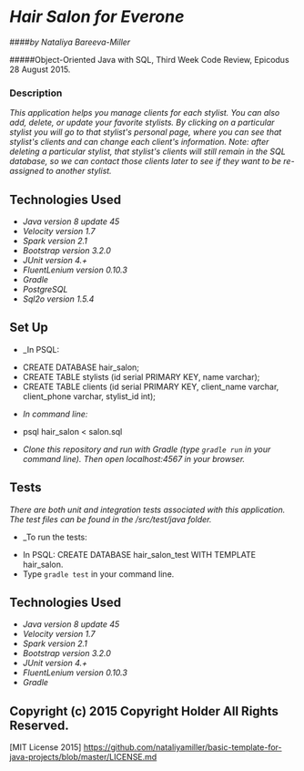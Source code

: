 # _Hair Salon for Everone_

####_by Nataliya Bareeva-Miller_

#####Object-Oriented Java with SQL, Third Week Code Review, Epicodus 28 August 2015.

### Description

_This application helps you manage clients for each stylist. You can also add, delete, or update your favorite stylists. By clicking on a particular stylist you will go to that stylist's personal page, where you can see that stylist's clients and can change each client's information.
Note: after deleting a particular stylist, that stylist's clients will still remain in the SQL database, so we can contact those clients later to see if they want to be re-assigned to another stylist._


## Technologies Used

* _Java version 8 update 45_
* _Velocity version 1.7_
* _Spark version 2.1_
* _Bootstrap version 3.2.0_
* _JUnit version 4.+_
* _FluentLenium version 0.10.3_
* _Gradle_
* _PostgreSQL_
* _Sql2o version 1.5.4_


## Set Up

* _In PSQL:
- CREATE DATABASE hair_salon;
- CREATE TABLE stylists (id serial PRIMARY KEY, name varchar);
- CREATE TABLE clients (id serial PRIMARY KEY, client_name varchar, client_phone varchar, stylist_id int);

* _In command line:_
- psql hair_salon < salon.sql

* _Clone this repository and run with Gradle (type ``gradle run`` in your command line). Then open localhost:4567 in your browser._


## Tests

_There are both unit and integration tests associated with this application. The test files can be found in the /src/test/java folder._
* _To run the tests:
- In PSQL: CREATE DATABASE hair_salon_test WITH TEMPLATE hair_salon.
- Type ``gradle test`` in your command line.


## Technologies Used

* _Java version 8 update 45_
* _Velocity version 1.7_
* _Spark version 2.1_
* _Bootstrap version 3.2.0_
* _JUnit version 4.+_
* _FluentLenium version 0.10.3_
* _Gradle_



## Copyright (c) 2015 Copyright Holder All Rights Reserved.
[MIT License 2015] https://github.com/nataliyamiller/basic-template-for-java-projects/blob/master/LICENSE.md
